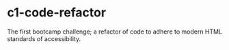 # c1-code-refactor
The first bootcamp challenge; a refactor of code to adhere to modern HTML standards of accessibility.

